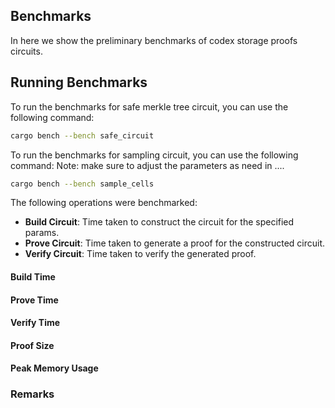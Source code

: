 ## Benchmarks

In here we show the preliminary benchmarks of codex storage proofs circuits.

## Running Benchmarks

To run the benchmarks for safe merkle tree circuit, you can use the following command:

```bash
cargo bench --bench safe_circuit
```

To run the benchmarks for sampling circuit, you can use the following command:
Note: make sure to adjust the parameters as need in ....

```bash
cargo bench --bench sample_cells
```

The following operations were benchmarked:

- **Build Circuit**: Time taken to construct the circuit for the specified params.
- **Prove Circuit**: Time taken to generate a proof for the constructed circuit.
- **Verify Circuit**: Time taken to verify the generated proof.

#### Build Time


#### Prove Time


#### Verify Time


#### Proof Size


#### Peak Memory Usage


### Remarks
